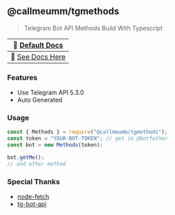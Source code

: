 ## @callmeumm/tgmethods
> Telegram Bot API Methods Build With Typescript 

| 📖 [Default Docs](https://core.telegram.org/bots/api#available-methods)|
|------------------------------------------------------------------------|
| 📖 [See Docs Here](docs/modules.md) |

### Features
- Use Telegram API 5.3.0
- Auto Generated

### Usage
```js
const { Methods } = require("@callmeumm/tgmethods");
const token = "YOUR-BOT-TOKEN"; // get in @botfather
const bot = new Methods(token);

bot.getMe();
// and other method
```

### Special Thanks
- [node-fetch](https://github.com/node-fetch/node-fetch)
- [tg-bot-api](https://ark0f.github.io/tg-bot-api)